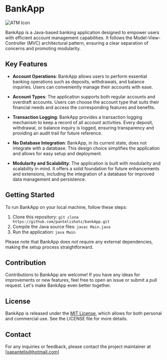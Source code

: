 # BankApp

![ATM Icon](C:/Users/User/Downloads/atm.png)

BankApp is a Java-based banking application designed to empower users with efficient account management capabilities. It follows the Model-View-Controller (MVC) architectural pattern, ensuring a clear separation of concerns and promoting modularity.

## Key Features

- **Account Operations**: BankApp allows users to perform essential banking operations such as deposits, withdrawals, and balance inquiries. Users can conveniently manage their accounts with ease.

- **Account Types**: The application supports both regular accounts and overdraft accounts. Users can choose the account type that suits their financial needs and access the corresponding features and benefits.

- **Transaction Logging**: BankApp provides a transaction logging mechanism to keep a record of all account activities. Every deposit, withdrawal, or balance inquiry is logged, ensuring transparency and providing an audit trail for future reference.

- **No Database Integration**: BankApp, in its current state, does not integrate with a database. This design choice simplifies the application and allows for easy setup and deployment.

- **Modularity and Scalability**: The application is built with modularity and scalability in mind. It offers a solid foundation for future enhancements and extensions, including the integration of a database for improved data management and persistence.

## Getting Started

To run BankApp on your local machine, follow these steps:

1. Clone this repository: `git clone https://github.com/pantelishatz/bankApp.git`
2. Compile the Java source files: `javac Main.java`
3. Run the application: `java Main`

Please note that BankApp does not require any external dependencies, making the setup process straightforward.

## Contribution

Contributions to BankApp are welcome! If you have any ideas for improvements or new features, feel free to open an issue or submit a pull request. Let's make BankApp even better together.

## License

BankApp is released under the [MIT License](LICENSE), which allows for both personal and commercial use. See the LICENSE file for more details.

## Contact

For any inquiries or feedback, please contact the project maintainer at [xapantelis@hotmail.com]
